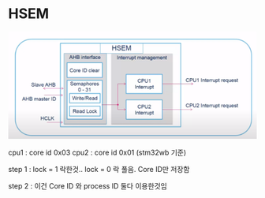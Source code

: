 # HSEM

![Untitled](HSEM%20400192cacfeb4798a481b007c1f563a0/Untitled.png)

cpu1 : core id 0x03 cpu2 : core id 0x01 (stm32wb 기준)

step 1 : lock = 1 락한것.. lock = 0 락 풀음. Core ID만 저장함

step 2 : 이건 Core ID 와 process ID 둘다 이용한것임
